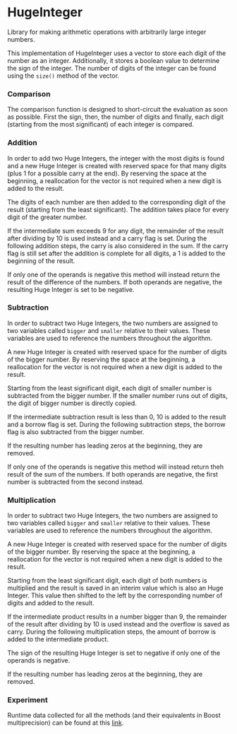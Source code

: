 # HugeInteger
Library for making arithmetic operations with arbitrarily large integer numbers.

This implementation of HugeInteger uses a vector to store each digit of the number as an integer. Additionally, it stores a boolean value to determine the sign of the integer. The number of digits of the integer can be found using the `size()` method of the vector.

### Comparison
The comparison function is designed to short-circuit the evaluation as soon as possible. First the sign, then, the number of digits and finally, each digit (starting from the most significant) of each integer is compared.

### Addition
In order to add two Huge Integers, the integer with the most digits is found and a new Huge Integer is created with reserved space for that many digits (plus 1 for a possible carry at the end). By reserving the space at the beginning, a reallocation for the vector is not required when a new digit is added to the result.

The digits of each number are then added to the corresponding digit of the result (starting from the least significant). The addition takes place for every digit of the greater number.

If the intermediate sum exceeds 9 for any digit, the remainder of the result after dividing by 10 is used instead and a carry flag is set. During the following addition steps, the carry is also considered in the sum. If the carry flag is still set after the addition is complete for all digits, a 1 is added to the beginning of the result.

If only one of the operands is negative this method will instead return the result of the difference of the numbers. If both operands are negative, the resulting Huge Integer is set to be negative.

### Subtraction
In order to subtract two Huge Integers, the two numbers are assigned to two variables called `bigger` and `smaller` relative to their values. These variables are used to reference the numbers throughout the algorithm.

A new Huge Integer is created with reserved space for the number of digits of the bigger number. By reserving the space at the beginning, a reallocation for the vector is not required when a new digit is added to the result.

Starting from the least significant digit, each digit of smaller number is subtracted from the bigger number. If the smaller number runs out of digits, the digit of bigger number is directly copied.

If the intermediate subtraction result is less than 0, 10 is added to the result and a borrow flag is set. During the following subtraction steps, the borrow flag is also subtracted from the bigger number.

If the resulting number has leading zeros at the beginning, they are removed.

If only one of the operands is negative this method will instead return theh result of the sum of the numbers. If both operands are negative, the first number is subtracted from the second instead.

### Multiplication
In order to subtract two Huge Integers, the two numbers are assigned to two variables called `bigger` and `smaller` relative to their values. These variables are used to reference the numbers throughout the algorithm.

A new Huge Integer is created with reserved space for the number of digits of the bigger number. By reserving the space at the beginning, a reallocation for the vector is not required when a new digit is added to the result.

Starting from the least significant digit, each digit of both numbers is multiplied and the result is saved in an interim value which is also an Huge Integer. This value then shifted to the left by the corresponding number of digits and added to the result.

If the intermediate product results in a number bigger than 9, the remainder of the result after dividing by 10 is used instead and the overflow is saved as carry. During the following multiplication steps, the amount of borrow is added to the intermediate product.

The sign of the resulting Huge Integer is set to negative if only one of the operands is negative.

If the resulting number has leading zeros at the beginning, they are removed.

### Experiment
Runtime data collected for all the methods (and their equivalents in Boost multiprecision) can be found at this [link](https://mcmasteru365-my.sharepoint.com/:x:/g/personal/seckinb_mcmaster_ca/EYajD46skmFNgNcxUH6FRQ4BIEHwaHOLtr5MbfW3GGCmPg?e=wmQQVN).
